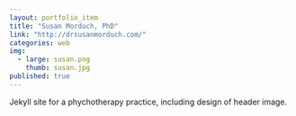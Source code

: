 ```yaml
---
layout: portfolio_item
title: "Susan Morduch, PhD"
link: "http://drsusanmorduch.com/"
categories: web
img:
  - large: susan.png
    thumb: susan.jpg
published: true
---
```


Jekyll site for a phychotherapy practice, including design of header image.
